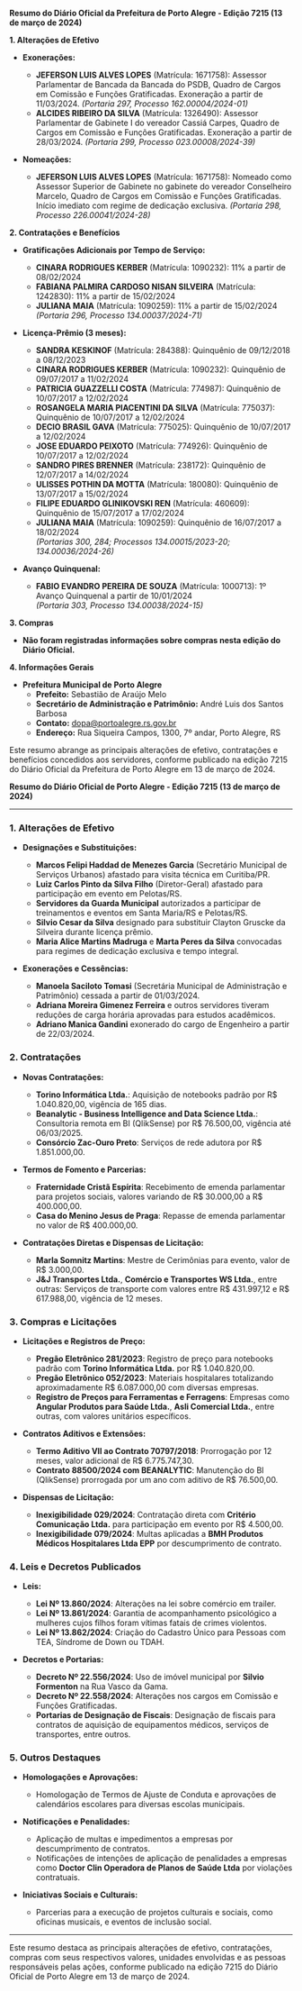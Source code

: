 **Resumo do Diário Oficial da Prefeitura de Porto Alegre - Edição 7215 (13 de março de 2024)**

**1. Alterações de Efetivo**

- **Exonerações:**
  - **JEFERSON LUIS ALVES LOPES** (Matrícula: 1671758): Assessor Parlamentar de Bancada da Bancada do PSDB, Quadro de Cargos em Comissão e Funções Gratificadas. Exoneração a partir de 11/03/2024. *(Portaria 297, Processo 162.00004/2024-01)*
  - **ALCIDES RIBEIRO DA SILVA** (Matrícula: 1326490): Assessor Parlamentar de Gabinete I do vereador Cassiá Carpes, Quadro de Cargos em Comissão e Funções Gratificadas. Exoneração a partir de 28/03/2024. *(Portaria 299, Processo 023.00008/2024-39)*

- **Nomeações:**
  - **JEFERSON LUIS ALVES LOPES** (Matrícula: 1671758): Nomeado como Assessor Superior de Gabinete no gabinete do vereador Conselheiro Marcelo, Quadro de Cargos em Comissão e Funções Gratificadas. Início imediato com regime de dedicação exclusiva. *(Portaria 298, Processo 226.00041/2024-28)*

**2. Contratações e Benefícios**

- **Gratificações Adicionais por Tempo de Serviço:**
  - **CINARA RODRIGUES KERBER** (Matrícula: 1090232): 11% a partir de 08/02/2024
  - **FABIANA PALMIRA CARDOSO NISAN SILVEIRA** (Matrícula: 1242830): 11% a partir de 15/02/2024
  - **JULIANA MAIA** (Matrícula: 1090259): 11% a partir de 15/02/2024  
  *(Portaria 296, Processo 134.00037/2024-71)*

- **Licença-Prêmio (3 meses):**
  - **SANDRA KESKINOF** (Matrícula: 284388): Quinquênio de 09/12/2018 a 08/12/2023
  - **CINARA RODRIGUES KERBER** (Matrícula: 1090232): Quinquênio de 09/07/2017 a 11/02/2024
  - **PATRICIA GUAZZELLI COSTA** (Matrícula: 774987): Quinquênio de 10/07/2017 a 12/02/2024
  - **ROSANGELA MARIA PIACENTINI DA SILVA** (Matrícula: 775037): Quinquênio de 10/07/2017 a 12/02/2024
  - **DECIO BRASIL GAVA** (Matrícula: 775025): Quinquênio de 10/07/2017 a 12/02/2024
  - **JOSE EDUARDO PEIXOTO** (Matrícula: 774926): Quinquênio de 10/07/2017 a 12/02/2024
  - **SANDRO PIRES BRENNER** (Matrícula: 238172): Quinquênio de 12/07/2017 a 14/02/2024
  - **ULISSES POTHIN DA MOTTA** (Matrícula: 180080): Quinquênio de 13/07/2017 a 15/02/2024
  - **FILIPE EDUARDO GLINIKOVSKI REN** (Matrícula: 460609): Quinquênio de 15/07/2017 a 17/02/2024
  - **JULIANA MAIA** (Matrícula: 1090259): Quinquênio de 16/07/2017 a 18/02/2024  
  *(Portarias 300, 284; Processos 134.00015/2023-20; 134.00036/2024-26)*

- **Avanço Quinquenal:**
  - **FABIO EVANDRO PEREIRA DE SOUZA** (Matrícula: 1000713): 1º Avanço Quinquenal a partir de 10/01/2024  
  *(Portaria 303, Processo 134.00038/2024-15)*

**3. Compras**

- **Não foram registradas informações sobre compras nesta edição do Diário Oficial.**

**4. Informações Gerais**

- **Prefeitura Municipal de Porto Alegre**
  - **Prefeito:** Sebastião de Araújo Melo
  - **Secretário de Administração e Patrimônio:** André Luis dos Santos Barbosa
  - **Contato:** dopa@portoalegre.rs.gov.br
  - **Endereço:** Rua Siqueira Campos, 1300, 7º andar, Porto Alegre, RS

Este resumo abrange as principais alterações de efetivo, contratações e benefícios concedidos aos servidores, conforme publicado na edição 7215 do Diário Oficial da Prefeitura de Porto Alegre em 13 de março de 2024.

**Resumo do Diário Oficial de Porto Alegre - Edição 7215 (13 de março de 2024)**

---

### **1. Alterações de Efetivo**

- **Designações e Substituições:**
  - **Marcos Felipi Haddad de Menezes Garcia** (Secretário Municipal de Serviços Urbanos) afastado para visita técnica em Curitiba/PR.
  - **Luiz Carlos Pinto da Silva Filho** (Diretor-Geral) afastado para participação em evento em Pelotas/RS.
  - **Servidores da Guarda Municipal** autorizados a participar de treinamentos e eventos em Santa Maria/RS e Pelotas/RS.
  - **Silvio Cesar da Silva** designado para substituir Clayton Gruscke da Silveira durante licença prêmio.
  - **Maria Alice Martins Madruga** e **Marta Peres da Silva** convocadas para regimes de dedicação exclusiva e tempo integral.

- **Exonerações e Cessências:**
  - **Manoela Saciloto Tomasi** (Secretária Municipal de Administração e Patrimônio) cessada a partir de 01/03/2024.
  - **Adriana Moreira Gimenez Ferreira** e outros servidores tiveram reduções de carga horária aprovadas para estudos acadêmicos.
  - **Adriano Manica Gandini** exonerado do cargo de Engenheiro a partir de 22/03/2024.

### **2. Contratações**

- **Novas Contratações:**
  - **Torino Informática Ltda.**: Aquisição de notebooks padrão por R$ 1.040.820,00, vigência de 165 dias.
  - **Beanalytic - Business Intelligence and Data Science Ltda.**: Consultoria remota em BI (QlikSense) por R$ 76.500,00, vigência até 06/03/2025.
  - **Consórcio Zac-Ouro Preto**: Serviços de rede adutora por R$ 1.851.000,00.

- **Termos de Fomento e Parcerias:**
  - **Fraternidade Cristã Espírita**: Recebimento de emenda parlamentar para projetos sociais, valores variando de R$ 30.000,00 a R$ 400.000,00.
  - **Casa do Menino Jesus de Praga**: Repasse de emenda parlamentar no valor de R$ 400.000,00.

- **Contratações Diretas e Dispensas de Licitação:**
  - **Marla Somnitz Martins**: Mestre de Cerimônias para evento, valor de R$ 3.000,00.
  - **J&J Transportes Ltda.**, **Comércio e Transportes WS Ltda.**, entre outras: Serviços de transporte com valores entre R$ 431.997,12 e R$ 617.988,00, vigência de 12 meses.

### **3. Compras e Licitações**

- **Licitações e Registros de Preço:**
  - **Pregão Eletrônico 281/2023**: Registro de preço para notebooks padrão com **Torino Informática Ltda.** por R$ 1.040.820,00.
  - **Pregão Eletrônico 052/2023**: Materiais hospitalares totalizando aproximadamente R$ 6.087.000,00 com diversas empresas.
  - **Registro de Preços para Ferramentas e Ferragens**: Empresas como **Angular Produtos para Saúde Ltda.**, **Asli Comercial Ltda.**, entre outras, com valores unitários específicos.

- **Contratos Aditivos e Extensões:**
  - **Termo Aditivo VII ao Contrato 70797/2018**: Prorrogação por 12 meses, valor adicional de R$ 6.775.747,30.
  - **Contrato 88500/2024 com BEANALYTIC**: Manutenção do BI (QlikSense) prorrogada por um ano com aditivo de R$ 76.500,00.

- **Dispensas de Licitação:**
  - **Inexigibilidade 029/2024**: Contratação direta com **Critério Comunicação Ltda.** para participação em evento por R$ 4.500,00.
  - **Inexigibilidade 079/2024**: Multas aplicadas a **BMH Produtos Médicos Hospitalares Ltda EPP** por descumprimento de contrato.
  
### **4. Leis e Decretos Publicados**

- **Leis:**
  - **Lei Nº 13.860/2024**: Alterações na lei sobre comércio em trailer.
  - **Lei Nº 13.861/2024**: Garantia de acompanhamento psicológico a mulheres cujos filhos foram vítimas fatais de crimes violentos.
  - **Lei Nº 13.862/2024**: Criação do Cadastro Único para Pessoas com TEA, Síndrome de Down ou TDAH.

- **Decretos e Portarias:**
  - **Decreto Nº 22.556/2024**: Uso de imóvel municipal por **Silvio Formenton** na Rua Vasco da Gama.
  - **Decreto Nº 22.558/2024**: Alterações nos cargos em Comissão e Funções Gratificadas.
  - **Portarias de Designação de Fiscais**: Designação de fiscais para contratos de aquisição de equipamentos médicos, serviços de transportes, entre outros.

### **5. Outros Destaques**

- **Homologações e Aprovações:**
  - Homologação de Termos de Ajuste de Conduta e aprovações de calendários escolares para diversas escolas municipais.
  
- **Notificações e Penalidades:**
  - Aplicação de multas e impedimentos a empresas por descumprimento de contratos.
  - Notificações de intenções de aplicação de penalidades a empresas como **Doctor Clin Operadora de Planos de Saúde Ltda** por violações contratuais.

- **Iniciativas Sociais e Culturais:**
  - Parcerias para a execução de projetos culturais e sociais, como oficinas musicais, e eventos de inclusão social.
  
---

Este resumo destaca as principais alterações de efetivo, contratações, compras com seus respectivos valores, unidades envolvidas e as pessoas responsáveis pelas ações, conforme publicado na edição 7215 do Diário Oficial de Porto Alegre em 13 de março de 2024.